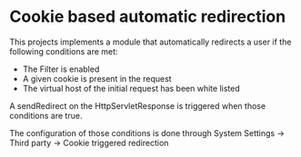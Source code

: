# Cookie based automatic redirection

This projects implements a module that automatically redirects a user if the following conditions are met:
 
* The Filter is enabled
* A given cookie is present in the request
* The virtual host of the initial request has been white listed

A sendRedirect on the HttpServletResponse is triggered when those conditions are true.

The configuration of those conditions is done through System Settings -> Third party -> Cookie triggered redirection 